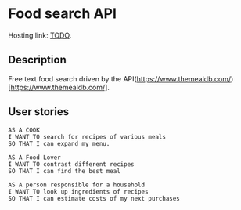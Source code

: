 # Food search API

Hosting link: [TODO](https://todo.link).

## Description

Free text food search driven by the API(https://www.themealdb.com/)[https://www.themealdb.com/].

## User stories

```
AS A COOK
I WANT TO search for recipes of various meals
SO THAT I can expand my menu.

AS A Food Lover
I WANT TO contrast different recipes 
SO THAT I can find the best meal

AS A person responsible for a household
I WANT TO look up ingredients of recipes
SO THAT I can estimate costs of my next purchases
```
